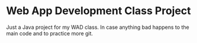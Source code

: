 # Web App Development Class Project
Just a Java project for my WAD class. In case anything bad happens to the main code and to practice more git.
